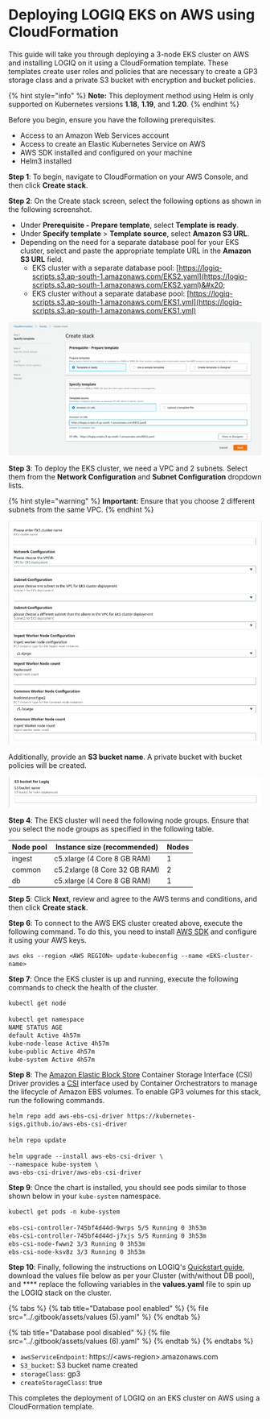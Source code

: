 # Deploying LOGIQ EKS on AWS using CloudFormation

This guide will take you through deploying a 3-node EKS cluster on AWS and installing LOGIQ on it using a CloudFormation template. These templates create user roles and policies that are necessary to create a GP3 storage class and a private S3 bucket with encryption and bucket policies.&#x20;

{% hint style="info" %}
**Note:** This deployment method using Helm is only supported on Kubernetes versions **1.18**, **1.19**, and **1.20**.
{% endhint %}

Before you begin, ensure you have the following prerequisites.&#x20;

* Access to an Amazon Web Services account
* Access to create an Elastic Kubernetes Service on AWS
* AWS SDK installed and configured on your machine&#x20;
* Helm3 installed&#x20;

**Step 1**: To begin, navigate to CloudFormation on your AWS Console, and then click **Create stack**.&#x20;

**Step 2**: On the Create stack screen, select the following options as shown in the following screenshot.

* Under **Prerequisite - Prepare template**, select **Template is ready**.
* Under **Specify template** > **Template source**, select **Amazon S3 URL**.
* Depending on the need for a separate database pool for your EKS cluster, select and paste the appropriate template URL in the **Amazon S3 URL** field.&#x20;
  * EKS cluster with a separate database pool: [https://logiq-scripts.s3.ap-south-1.amazonaws.com/EKS2.yaml](https://logiq-scripts.s3.ap-south-1.amazonaws.com/EKS2.yaml)&#x20;
  * EKS cluster without a separate database pool: [https://logiq-scripts.s3.ap-south-1.amazonaws.com/EKS1.yml](https://logiq-scripts.s3.ap-south-1.amazonaws.com/EKS1.yml)

![](<../.gitbook/assets/0 (3) (1)>)

**Step 3**: To deploy the EKS cluster, we need a VPC and 2 subnets. Select them from the **Network Configuration** and **Subnet Configuration** dropdown lists.

{% hint style="warning" %}
**Important:** Ensure that you choose 2 different subnets from the same VPC.&#x20;
{% endhint %}

![](<../.gitbook/assets/image (14).png>)

Additionally, provide an **S3 bucket name**. A private bucket with bucket policies will be created.

![](<../.gitbook/assets/image (15).png>)

**Step 4**: The EKS cluster will need the following node groups. Ensure that you select the node groups as specified in the following table.&#x20;

| Node pool | Instance size (recommended)   | Nodes |
| --------- | ----------------------------- | ----- |
| ingest    | c5.xlarge (4 Core 8 GB RAM)   | 1     |
| common    | c5.2xlarge (8 Core 32 GB RAM) | 2     |
| db        | c5.xlarge (4 Core 8 GB RAM)   | 1     |

**Step 5**: Click **Next**, review and agree to the AWS terms and conditions, and then click **Create stack**.

**Step 6**: To connect to the AWS EKS cluster created above, execute the following command. To do this, you need to install [AWS SDK](https://docs.aws.amazon.com/rekognition/latest/dg/setup-awscli-sdk.html) and configure it using your AWS keys.

```
aws eks --region <AWS REGION> update-kubeconfig --name <EKS-cluster-name>
```

**Step 7**: Once the EKS cluster is up and running, execute the following commands to check the health of the cluster.

```
kubectl get node

kubectl get namespace
NAME STATUS AGE
default Active 4h57m
kube-node-lease Active 4h57m
kube-public Active 4h57m
kube-system Active 4h57m
```

**Step 8**: The [Amazon Elastic Block Store](https://aws.amazon.com/ebs/) Container Storage Interface (CSI) Driver provides a [CSI](https://github.com/container-storage-interface/spec/blob/master/spec.md) interface used by Container Orchestrators to manage the lifecycle of Amazon EBS volumes. To enable GP3 volumes for this stack, run the following commands.

```
helm repo add aws-ebs-csi-driver https://kubernetes-sigs.github.io/aws-ebs-csi-driver

helm repo update

helm upgrade --install aws-ebs-csi-driver \
--namespace kube-system \
aws-ebs-csi-driver/aws-ebs-csi-driver
```

**Step 9**: Once the chart is installed, you should see pods similar to those shown below in your `kube-system` namespace.

```
kubectl get pods -n kube-system

ebs-csi-controller-745bf4d44d-9wrps 5/5 Running 0 3h53m
ebs-csi-controller-745bf4d44d-j7xjs 5/5 Running 0 3h53m
ebs-csi-node-fwwn2 3/3 Running 0 3h53m
ebs-csi-node-ksv8z 3/3 Running 0 3h53m
```

**Step 10**: Finally, following the instructions on LOGIQ's [Quickstart guide](https://docs.logiq.ai/deploying-logiq/k8s-quickstart-guide), download the values file below as per your Cluster (with/without DB pool), and **** replace the following variables in the **values.yaml** file to spin up the LOGIQ stack on the cluster.

{% tabs %}
{% tab title="Database pool enabled" %}
{% file src="../.gitbook/assets/values (5).yaml" %}
{% endtab %}

{% tab title="Database pool disabled" %}
{% file src="../.gitbook/assets/values (6).yaml" %}
{% endtab %}
{% endtabs %}

* `awsServiceEndpoint`: https://\<aws-region>.amazonaws.com
* `S3_bucket`: S3 bucket name created
* `storageClass`: gp3
* `createStorageClass`: true

This completes the deployment of LOGIQ on an EKS cluster on AWS using a CloudFormation template.&#x20;
